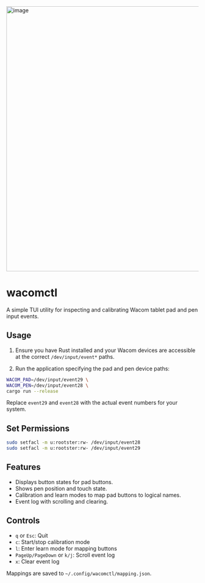 <img width="1249" height="694" alt="image" src="https://github.com/user-attachments/assets/2e1cfcc0-a2ee-4191-b346-6b68c623de08" />

# wacomctl

A simple TUI utility for inspecting and calibrating Wacom tablet pad and pen input events.

## Usage

1. Ensure you have Rust installed and your Wacom devices are accessible at the correct `/dev/input/event*` paths.

2. Run the application specifying the pad and pen device paths:

```bash
WACOM_PAD=/dev/input/event29 \
WACOM_PEN=/dev/input/event28 \
cargo run --release
```

Replace `event29` and `event28` with the actual event numbers for your system.

## Set Permissions
```sh
sudo setfacl -m u:rootster:rw- /dev/input/event28
sudo setfacl -m u:rootster:rw- /dev/input/event29
```

## Features

* Displays button states for pad buttons.
* Shows pen position and touch state.
* Calibration and learn modes to map pad buttons to logical names.
* Event log with scrolling and clearing.

## Controls

* `q` or `Esc`: Quit
* `c`: Start/stop calibration mode
* `l`: Enter learn mode for mapping buttons
* `PageUp/PageDown` or `k/j`: Scroll event log
* `x`: Clear event log

Mappings are saved to `~/.config/wacomctl/mapping.json`.
